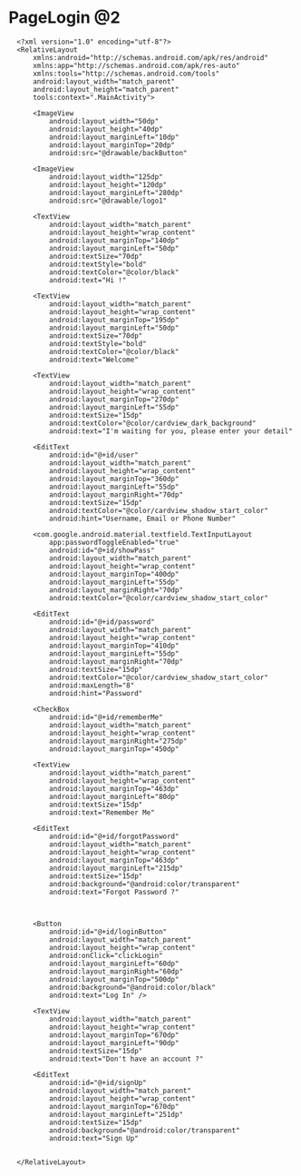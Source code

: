 # PageLogin @2

      <?xml version="1.0" encoding="utf-8"?>
      <RelativeLayout
          xmlns:android="http://schemas.android.com/apk/res/android"
          xmlns:app="http://schemas.android.com/apk/res-auto"
          xmlns:tools="http://schemas.android.com/tools"
          android:layout_width="match_parent"
          android:layout_height="match_parent"
          tools:context=".MainActivity">

          <ImageView
              android:layout_width="50dp"
              android:layout_height="40dp"
              android:layout_marginLeft="10dp"
              android:layout_marginTop="20dp"
              android:src="@drawable/backButton"

          <ImageView
              android:layout_width="125dp"
              android:layout_height="120dp"
              android:layout_marginLeft="280dp"
              android:src="@drawable/logo1"

          <TextView
              android:layout_width="match_parent"
              android:layout_height="wrap_content"
              android:layout_marginTop="140dp"
              android:layout_marginLeft="50dp"
              android:textSize="70dp"
              android:textStyle="bold"
              android:textColor="@color/black"
              android:text="Hi !"

          <TextView
              android:layout_width="match_parent"
              android:layout_height="wrap_content"
              android:layout_marginTop="195dp"
              android:layout_marginLeft="50dp"
              android:textSize="70dp"
              android:textStyle="bold"
              android:textColor="@color/black"
              android:text="Welcome"

          <TextView
              android:layout_width="match_parent"
              android:layout_height="wrap_content"
              android:layout_marginTop="270dp"
              android:layout_marginLeft="55dp"
              android:textSize="15dp"
              android:textColor="@color/cardview_dark_background"
              android:text="I'm waiting for you, please enter your detail"

          <EditText
              android:id="@+id/user"
              android:layout_width="match_parent"
              android:layout_height="wrap_content"
              android:layout_marginTop="360dp"
              android:layout_marginLeft="55dp"
              android:layout_marginRight="70dp"
              android:textSize="15dp"
              android:textColor="@color/cardview_shadow_start_color"
              android:hint="Username, Email or Phone Number"

          <com.google.android.material.textfield.TextInputLayout
              app:passwordToggleEnabled="true"
              android:id="@+id/showPass"
              android:layout_width="match_parent"
              android:layout_height="wrap_content"
              android:layout_marginTop="400dp"
              android:layout_marginLeft="55dp"
              android:layout_marginRight="70dp"
              android:textColor="@color/cardview_shadow_start_color"

          <EditText
              android:id="@+id/password"
              android:layout_width="match_parent"
              android:layout_height="wrap_content"
              android:layout_marginTop="410dp"
              android:layout_marginLeft="55dp"
              android:layout_marginRight="70dp"
              android:textSize="15dp"
              android:textColor="@color/cardview_shadow_start_color"
              android:maxLength="8"
              android:hint="Password"

          <CheckBox
              android:id="@+id/rememberMe"
              android:layout_width="match_parent"
              android:layout_height="wrap_content"
              android:layout_marginRight="275dp"
              android:layout_marginTop="450dp"

          <TextView
              android:layout_width="match_parent"
              android:layout_height="wrap_content"
              android:layout_marginTop="463dp"
              android:layout_marginLeft="80dp"
              android:textSize="15dp"
              android:text="Remember Me"

          <EditText
              android:id="@+id/forgotPassword"
              android:layout_width="match_parent"
              android:layout_height="wrap_content"
              android:layout_marginTop="463dp"
              android:layout_marginLeft="215dp"
              android:textSize="15dp"
              android:background="@android:color/transparent"
              android:text="Forgot Password ?"



          <Button
              android:id="@+id/loginButton"
              android:layout_width="match_parent"
              android:layout_height="wrap_content"
              android:onClick="clickLogin"
              android:layout_marginLeft="60dp"
              android:layout_marginRight="60dp"
              android:layout_marginTop="500dp"
              android:background="@android:color/black"
              android:text="Log In" />

          <TextView
              android:layout_width="match_parent"
              android:layout_height="wrap_content"
              android:layout_marginTop="670dp"
              android:layout_marginLeft="90dp"
              android:textSize="15dp"
              android:text="Don't have an account ?"

          <EditText
              android:id="@+id/signUp"
              android:layout_width="match_parent"
              android:layout_height="wrap_content"
              android:layout_marginTop="670dp"
              android:layout_marginLeft="251dp"
              android:textSize="15dp"
              android:background="@android:color/transparent"
              android:text="Sign Up"


      </RelativeLayout>

